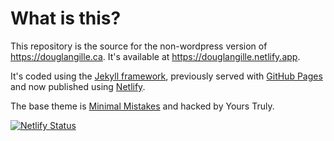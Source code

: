 # What is this?

This repository is the source for the non-wordpress version of https://douglangille.ca. It's available at https://douglangille.netlify.app. 

It's coded using the [Jekyll framework](https://jekyllrb.com/), previously served with [GitHub Pages](https://pages.github.com) and now published using [Netlify](https://netlify.com).

The base theme is [Minimal Mistakes](https://mmistakes.github.io/minimal-mistakes) and hacked by Yours Truly.

[![Netlify Status](https://api.netlify.com/api/v1/badges/35e834aa-3d47-442c-ba83-3fb8e1997c9e/deploy-status)](https://app.netlify.com/sites/douglangille/deploys)

